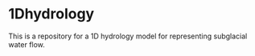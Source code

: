 # 1Dhydrology
This is a repository for a 1D hydrology model for representing subglacial water flow.
